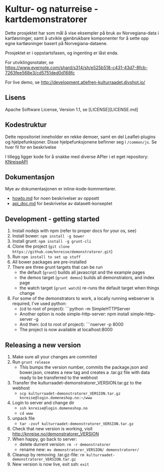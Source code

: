 Kultur- og naturreise - kartdemonstratorer
==========================================

Dette prosjektet har som mål å vise eksempler på bruk av Norvegiana-data 
i kartløsninger, samt å utvikle gjenbrukbare komponenter for å sette opp
egne kartløsninger basert på Norvegiana-dataene. 

Prosjektet er i oppstartsfasen, og ingenting er låst enda.


For utviklingsnotater, se https://www.evernote.com/shard/s314/sh/e525b518-c431-43d7-8fcb-7263fee568e3/cd5751ded0d168fc


For live demo, se http://development.atlefren-kulturraadet.divshot.io/


Lisens
------
Apache Software License, Version 1.1, se [LICENSE][LICENSE.md]

[LICENSE]: https://github.com/knreise/demonstratorer/blob/master/LICENSE.md

Kodestruktur
------------

Dette repositoriet inneholder en rekke demoer, samt en del Leaflet-plugins og 
hjelpefunksjoner. Disse hjelpefunksjonene befinner seg i ``/common/js``. 
Se hver fil for en beskrivelse

I tillegg ligger kode for å snakke med diverse APIer i et eget repository: [KNreiseAPI][KNreiseAPI]


[KNreiseAPI]: https://github.com/knreise/KNReiseAPI


Dokumentasjon
-------------
Mye av dokumentasjonen er inline-kode-kommentarer.

- [howto.md][howto] for noen beskrivelser av oppsett
- [api_doc.md][api_doc] for beskrivelse av datasett-konseptet

[howto]: https://github.com/knreise/demonstratorer/blob/master/howto.md
[api_doc]: https://github.com/knreise/demonstratorer/blob/master/api_doc.md


Development - getting started
-----------------------------
1. Install nodejs with npm (refer to proper docs for your os, see)
2. Install bower: ```npm install -g bower```
3. Install grunt: ```npm install -g grunt-cli```
4. Clone the project (```git clone https://github.com/knreise/demonstratorer.git```)
5. Run ```npm install to set up stuff```
6. All bower packages are pre-installed
7. There are three grunt targets that can be run
    - the default (```grunt```) builds all javascript and the example pages
    - the demos target (```grunt demos```) builds all demonstrators, and index page
    - the watch target (```grunt watch```) re-runs the default target when things change
8. For some of the demonstrators to work, a locally running webserver is required, I've used python:
    - (cd to root of project): ```python -m SimpleHTTPServer
    - Another option is node simple-http-server: npm install simple-http-server -g
    - And then: (cd to root of project): ```nserver -p 8000
    - The project is now available at localhost:8000


Releasing a new version
-----------------------
1. Make sure all your changes are commited
2. Run ``grunt release``
    - This bumps the version number, commits the package.json and bower.json, creates a new tag and creates a .tar.gz file with data ready to be transferred to the webhost
3. Transfer the kulturraadet-demonstratorer_VERSION.tar.gz to the webhost
    - ``scp kulturraadet-demonstratorer_VERSION.tar.gz knreise@login.domeneshop.no:~/www``
4. Login to server and change dir
    - ``ssh knreise@login.domeneshop.no``
    - ``cd www``
5. unpack file
    - ``tar -zxvf kulturraadet-demonstratorer_VERSION.tar.gz``
6. Check that new version is working, visit http://knreise.no/demonstratorer_VERSION
7. When happy, go back to server:
    - delete durrent version: ``rm -r demonstratorer``
    - rename new: ``mv demonstratorer_VERSION/ demonstratorer/``
8. Cleanup by removing .tar.gz-file: ``rm kulturraadet-demonstratorer_VERSION.tar.gz``
9. New version is now live, exit ssh: ``exit``
